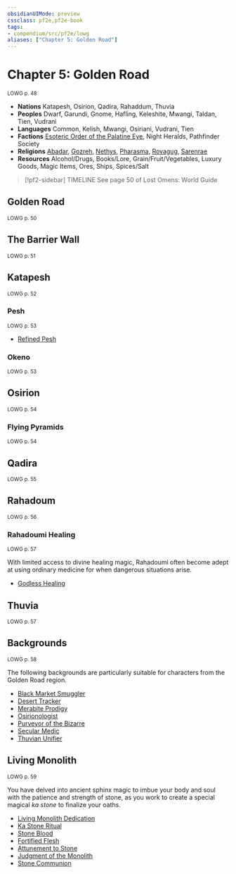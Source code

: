 ```yaml
---
obsidianUIMode: preview
cssclass: pf2e,pf2e-book
tags:
- compendium/src/pf2e/lowg
aliases: ["Chapter 5: Golden Road"]
---
```

# Chapter 5: Golden Road
<sup>LOWG p. 48</sup>

- **Nations** Katapesh, Osirion, Qadira, Rahaddum, Thuvia
- **Peoples** Dwarf, Garundi, Gnome, Hafling, Keleshite, Mwangi, Taldan, Tien, Vudrani
- **Languages** Common, Kelish, Mwangi, Osiriani, Vudrani, Tien
- **Factions** [Esoteric Order of the Palatine Eye](/compendium/setting/deities/esoteric-order-of-the-palatine-eye-logm.md), Night Heralds, Pathfinder Society
- **Religions** [Abadar](/compendium/setting/deities/abadar.md), [Gozreh](/compendium/setting/deities/gozreh.md), [Nethys](/compendium/setting/deities/nethys.md), [Pharasma](/compendium/setting/deities/pharasma.md), [Rovagug](/compendium/setting/deities/rovagug.md), [Sarenrae](/compendium/setting/deities/sarenrae.md)
- **Resources** Alcohol/Drugs, Books/Lore, Grain/Fruit/Vegetables, Luxury Goods, Magic Items, Ores, Ships, Spices/Salt

> [!pf2-sidebar] TIMELINE
> See page 50 of Lost Omens: World Guide

## Golden Road
<sup>LOWG p. 50</sup>

## The Barrier Wall
<sup>LOWG p. 51</sup>

## Katapesh
<sup>LOWG p. 52</sup>

### Pesh
<sup>LOWG p. 53</sup>

- [Refined Pesh](/compendium/equipment/items/refined-pesh-gmg.md)

### Okeno
<sup>LOWG p. 53</sup>

## Osirion
<sup>LOWG p. 54</sup>

### Flying Pyramids
<sup>LOWG p. 54</sup>

## Qadira
<sup>LOWG p. 55</sup>

## Rahadoum
<sup>LOWG p. 56</sup>

### Rahadoumi Healing
<sup>LOWG p. 57</sup>

With limited access to divine healing magic, Rahadoumi often become adept at using ordinary medicine for when dangerous situations arise.

- [Godless Healing](/compendium/feats/godless-healing-lowg.md)

## Thuvia
<sup>LOWG p. 57</sup>

## Backgrounds
<sup>LOWG p. 58</sup>

The following backgrounds are particularly suitable for characters from the Golden Road region.

- [Black Market Smuggler](/compendium/character/backgrounds/black-market-smuggler-lowg.md)
- [Desert Tracker](/compendium/character/backgrounds/desert-tracker-lowg.md)
- [Merabite Prodigy](/compendium/character/backgrounds/merabite-prodigy-lowg.md)
- [Osirionologist](/compendium/character/backgrounds/osirionologist-lowg.md)
- [Purveyor of the Bizarre](/compendium/character/backgrounds/purveyor-of-the-bizarre-lowg.md)
- [Secular Medic](/compendium/character/backgrounds/secular-medic-lowg.md)
- [Thuvian Unifier](/compendium/character/backgrounds/thuvian-unifier-lowg.md)

## Living Monolith
<sup>LOWG p. 59</sup>

You have delved into ancient sphinx magic to imbue your body and soul with the patience and strength of stone, as you work to create a special magical _ka stone_ to finalize your oaths.

- [Living Monolith Dedication](/compendium/feats/living-monolith-dedication-lowg.md)
- [Ka Stone Ritual](/compendium/feats/ka-stone-ritual-lowg.md)
- [Stone Blood](/compendium/feats/stone-blood-lowg.md)
- [Fortified Flesh](/compendium/feats/fortified-flesh-lowg.md)
- [Attunement to Stone](/compendium/feats/attunement-to-stone-lowg.md)
- [Judgment of the Monolith](/compendium/feats/judgment-of-the-monolith-lowg.md)
- [Stone Communion](/compendium/feats/stone-communion-lowg.md)